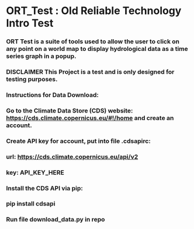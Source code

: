 # ORT_Test : Old Reliable Technology Intro Test
### ORT Test is a suite of tools used to allow the user to click on any point on a world map to display hydrological data as a time series graph in a popup.
###
### DISCLAIMER This Project is a test and is only designed for testing purposes. 
###
### Instructions for Data Download:
### Go to the Climate Data Store (CDS) website: https://cds.climate.copernicus.eu/#!/home and create an account.
### Create API key for account, put into file .cdsapirc:
### url: https://cds.climate.copernicus.eu/api/v2
### key: API_KEY_HERE
### Install the CDS API via pip:
### pip install cdsapi
###
### Run file download_data.py in repo


### 

